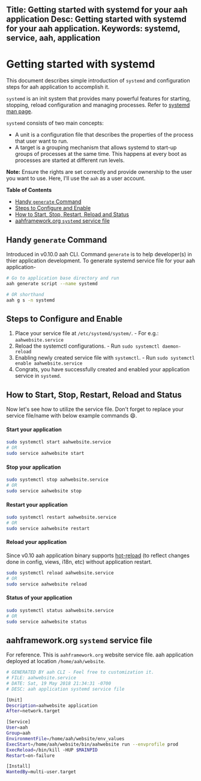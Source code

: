Title: Getting started with systemd for your aah application
Desc: Getting started with systemd for your aah application.
Keywords: systemd, service, aah, application
---
# Getting started with systemd

This document describes simple introduction of `systemd` and configuration steps for aah application to accomplish it.

`systemd` is an init system that provides many powerful features for starting, stopping, reload configuration and managing processes. Refer to [systemd man page](https://www.freedesktop.org/software/systemd/man/systemd.service.html).

`systemd` consists of two main concepts:

  * A unit is a configuration file that describes the properties of the process that user want to run.
  * A target is a grouping mechanism that allows systemd to start-up groups of processes at the same time. This happens at every boot as processes are started at different run levels.

<div class="alert alert-info-blue">
<p><strong>Note:</strong> Ensure the rights are set correctly and provide ownership to the user you want to use. Here, I'll use the <code>aah</code> as a user account.</p>
</div>

**Table of Contents**

  * [Handy `generate` Command](#handy-generate-command)
  * [Steps to Configure and Enable](#steps-to-configure-and-enable)
  * [How to Start, Stop, Restart, Reload and Status](#how-to-start-stop-restart-reload-and-status)
  * [aahframework.org `systemd` service file](#aahframework-org-systemd-service-file)

## Handy `generate` Command

Introduced in <span class="badge lb-sm">v0.10.0</span> aah CLI. Command `generate` is to help developer(s) in thier application development. To generate systemd service file for your aah application-

```bash
# Go to application base directory and run
aah generate script --name systemd

# OR shorthand
aah g s -n systemd
```

## Steps to Configure and Enable

  1. Place your service file at `/etc/systemd/system/`. 
    - For e.g.: `aahwebsite.service`
  2. Reload the systemctl configurations.
    - Run `sudo systemctl daemon-reload`
  3. Enabling newly created service file with `systemctl`.
    - Run `sudo systemctl enable aahwebsite.service`
  4. Congrats, you have successfully created and enabled your application service in `systemd`.

## How to Start, Stop, Restart, Reload and Status

Now let's see how to utilize the service file. Don't forget to replace your service file/name with below example commands 😄.

#### Start your application

```bash
sudo systemctl start aahwebsite.service 
# OR
sudo service aahwebsite start
```

#### Stop your application

```bash
sudo systemctl stop aahwebsite.service
# OR
sudo service aahwebsite stop
```

#### Restart your application

```bash
sudo systemctl restart aahwebsite.service
# OR
sudo service aahwebsite restart
```

#### Reload your application

<span class="badge lb-sm">Since v0.10</span> aah application binary supports [hot-reload](configuration-hot-reload.html) (to reflect changes done in config, views, i18n, etc) without application restart.

```bash
sudo systemctl reload aahwebsite.service
# OR
sudo service aahwebsite reload
```

#### Status of your application

```bash
sudo systemctl status aahwebsite.service
# OR
sudo service aahwebsite status
```

## aahframework.org `systemd` service file

For reference. This is `aahframework.org` website service file. aah application deployed at location `/home/aah/website`.

```bash
# GENERATED BY aah CLI - Feel free to customization it.
# FILE: aahwebsite.service
# DATE: Sat, 19 May 2018 21:34:31 -0700
# DESC: aah application systemd service file

[Unit]
Description=aahwebsite application
After=network.target

[Service]
User=aah
Group=aah
EnvironmentFile=/home/aah/website/env_values
ExecStart=/home/aah/website/bin/aahwebsite run --envprofile prod
ExecReload=/bin/kill -HUP $MAINPID
Restart=on-failure

[Install]
WantedBy=multi-user.target
```
